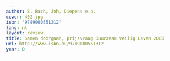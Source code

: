 ```yaml
---
author: B. Bach, Joh, Diepens e.a.
cover: 402.jpg
isbn: '9789080551312'
lang: nl
layout: review
title: Samen doorgaan, prijsvraag Duurzaam Veilig Leven 2000
url: http://www.isbn.nu/9789080551312
year: 0
---
```


